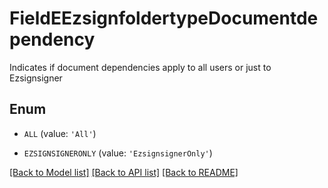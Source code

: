 # FieldEEzsignfoldertypeDocumentdependency

Indicates if document dependencies apply to all users or just to Ezsignsigner

## Enum

* `ALL` (value: `'All'`)

* `EZSIGNSIGNERONLY` (value: `'EzsignsignerOnly'`)

[[Back to Model list]](../README.md#documentation-for-models) [[Back to API list]](../README.md#documentation-for-api-endpoints) [[Back to README]](../README.md)


